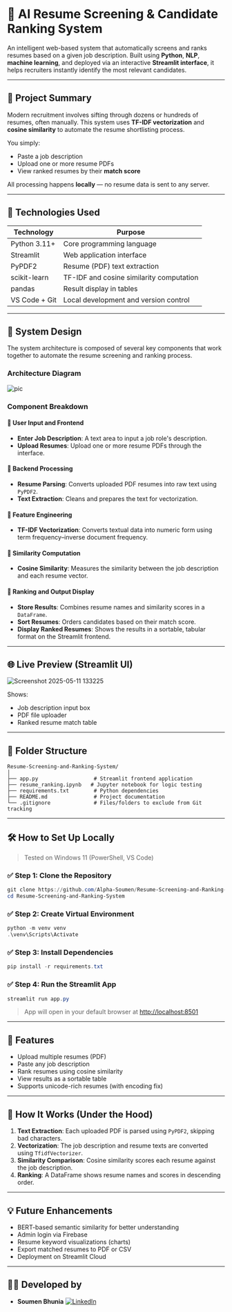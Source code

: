 # 📄 AI Resume Screening & Candidate Ranking System

An intelligent web-based system that automatically screens and ranks resumes based on a given job description. Built using **Python**, **NLP**, **machine learning**, and deployed via an interactive **Streamlit interface**, it helps recruiters instantly identify the most relevant candidates.

---

## 🧠 Project Summary

Modern recruitment involves sifting through dozens or hundreds of resumes, often manually. This system uses **TF-IDF vectorization** and **cosine similarity** to automate the resume shortlisting process.

You simply:

* Paste a job description
* Upload one or more resume PDFs
* View ranked resumes by their **match score**

All processing happens **locally** — no resume data is sent to any server.

---

## 🔧 Technologies Used

| Technology    | Purpose                                  |
| ------------- | ---------------------------------------- |
| Python 3.11+  | Core programming language                |
| Streamlit     | Web application interface                |
| PyPDF2        | Resume (PDF) text extraction             |
| scikit-learn  | TF-IDF and cosine similarity computation |
| pandas        | Result display in tables                 |
| VS Code + Git | Local development and version control    |

---
## 🧩 System Design

The system architecture is composed of several key components that work together to automate the resume screening and ranking process.

### Architecture Diagram
![pic](https://github.com/user-attachments/assets/f6a89341-f9f2-4854-a53d-95bc7e1e8153)


### Component Breakdown

#### 🔹 User Input and Frontend

* **Enter Job Description**: A text area to input a job role's description.
* **Upload Resumes**: Upload one or more resume PDFs through the interface.

#### 🔹 Backend Processing

* **Resume Parsing**: Converts uploaded PDF resumes into raw text using `PyPDF2`.
* **Text Extraction**: Cleans and prepares the text for vectorization.

#### 🔹 Feature Engineering

* **TF-IDF Vectorization**: Converts textual data into numeric form using term frequency–inverse document frequency.

#### 🔹 Similarity Computation

* **Cosine Similarity**: Measures the similarity between the job description and each resume vector.

#### 🔹 Ranking and Output Display

* **Store Results**: Combines resume names and similarity scores in a `DataFrame`.
* **Sort Resumes**: Orders candidates based on their match score.
* **Display Ranked Resumes**: Shows the results in a sortable, tabular format on the Streamlit frontend.

---







## 🌐 Live Preview (Streamlit UI)
![Screenshot 2025-05-11 133225](https://github.com/user-attachments/assets/bbb4bb35-69d2-47c9-80c2-d70343a0b078)



Shows:

* Job description input box
* PDF file uploader
* Ranked resume match table

---

## 📁 Folder Structure

```
Resume-Screening-and-Ranking-System/
│
├── app.py                  # Streamlit frontend application
├── resume_ranking.ipynb   # Jupyter notebook for logic testing
├── requirements.txt        # Python dependencies
├── README.md               # Project documentation
└── .gitignore              # Files/folders to exclude from Git tracking
```

---

## 🛠️ How to Set Up Locally

> Tested on Windows 11 (PowerShell, VS Code)

### ✅ Step 1: Clone the Repository

```powershell
git clone https://github.com/Alpha-Soumen/Resume-Screening-and-Ranking-System.git
cd Resume-Screening-and-Ranking-System
```

### ✅ Step 2: Create Virtual Environment

```powershell
python -m venv venv
.\venv\Scripts\Activate
```

### ✅ Step 3: Install Dependencies

```powershell
pip install -r requirements.txt
```

### ✅ Step 4: Run the Streamlit App

```powershell
streamlit run app.py
```

> App will open in your default browser at [http://localhost:8501](http://localhost:8501)

---

## 🧪 Features

* Upload multiple resumes (PDF)
* Paste any job description
* Rank resumes using cosine similarity
* View results as a sortable table
* Supports unicode-rich resumes (with encoding fix)

---

## 🧠 How It Works (Under the Hood)

1. **Text Extraction**: Each uploaded PDF is parsed using `PyPDF2`, skipping bad characters.
2. **Vectorization**: The job description and resume texts are converted using `TfidfVectorizer`.
3. **Similarity Comparison**: Cosine similarity scores each resume against the job description.
4. **Ranking**: A DataFrame shows resume names and scores in descending order.

---


## 💡 Future Enhancements

* BERT-based semantic similarity for better understanding
* Admin login via Firebase
* Resume keyword visualizations (charts)
* Export matched resumes to PDF or CSV
* Deployment on Streamlit Cloud

---

## 👨‍💻 Developed by

* **Soumen Bhunia**
  [![LinkedIn](https://img.shields.io/badge/LinkedIn-blue?logo=linkedin)](https://www.linkedin.com/in/soumen-bhunia/)



